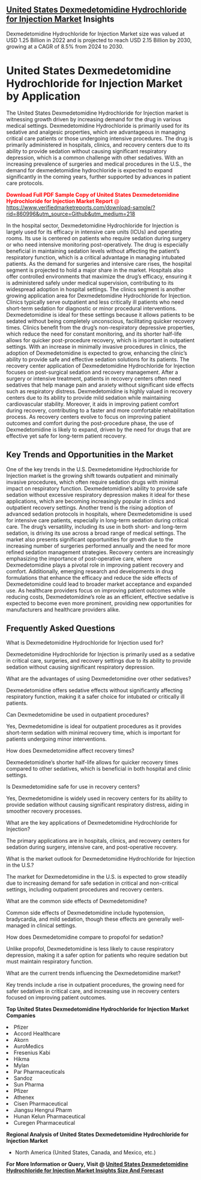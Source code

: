 <h2><a href="https://www.verifiedmarketreports.com/download-sample/?rid=860996&amp;utm_source=Github&amp;utm_medium=218" target="_blank">United States Dexmedetomidine Hydrochloride for Injection Market</a> Insights</h2><p>Dexmedetomidine Hydrochloride for Injection Market size was valued at USD 1.25 Billion in 2022 and is projected to reach USD 2.15 Billion by 2030, growing at a CAGR of 8.5% from 2024 to 2030.</p><p><h1>United States Dexmedetomidine Hydrochloride for Injection Market by Application</h1> <p>The United States Dexmedetomidine Hydrochloride for Injection market is witnessing growth driven by increasing demand for the drug in various medical settings. Dexmedetomidine Hydrochloride is primarily used for its sedative and analgesic properties, which are advantageous in managing critical care patients or those undergoing intensive procedures. The drug is primarily administered in hospitals, clinics, and recovery centers due to its ability to provide sedation without causing significant respiratory depression, which is a common challenge with other sedatives. With an increasing prevalence of surgeries and medical procedures in the U.S., the demand for dexmedetomidine hydrochloride is expected to expand significantly in the coming years, further supported by advances in patient care protocols. <p><span class=""><span style="color: #ff0000;"><strong>Download Full PDF Sample Copy of United States Dexmedetomidine Hydrochloride for Injection Market Report</strong> @ </span><a href="https://www.verifiedmarketreports.com/download-sample/?rid=860996&amp;utm_source=Github&amp;utm_medium=218" target="_blank">https://www.verifiedmarketreports.com/download-sample/?rid=860996&amp;utm_source=Github&amp;utm_medium=218</a></span></p> In the hospital sector, Dexmedetomidine Hydrochloride for Injection is largely used for its efficacy in intensive care units (ICUs) and operating rooms. Its use is centered on patients who require sedation during surgery or who need intensive monitoring post-operatively. The drug is especially beneficial in maintaining sedation levels without affecting the patient’s respiratory function, which is a critical advantage in managing intubated patients. As the demand for surgeries and intensive care rises, the hospital segment is projected to hold a major share in the market. Hospitals also offer controlled environments that maximize the drug’s efficacy, ensuring it is administered safely under medical supervision, contributing to its widespread adoption in hospital settings. The clinics segment is another growing application area for Dexmedetomidine Hydrochloride for Injection. Clinics typically serve outpatient and less critically ill patients who need short-term sedation for diagnostic or minor procedural interventions. Dexmedetomidine is ideal for these settings because it allows patients to be sedated without being completely unconscious, facilitating quicker recovery times. Clinics benefit from the drug’s non-respiratory depressive properties, which reduce the need for constant monitoring, and its shorter half-life allows for quicker post-procedure recovery, which is important in outpatient settings. With an increase in minimally invasive procedures in clinics, the adoption of Dexmedetomidine is expected to grow, enhancing the clinic’s ability to provide safe and effective sedation solutions for its patients. The recovery center application of Dexmedetomidine Hydrochloride for Injection focuses on post-surgical sedation and recovery management. After a surgery or intensive treatment, patients in recovery centers often need sedatives that help manage pain and anxiety without significant side effects such as respiratory distress. Dexmedetomidine is highly valued in recovery centers due to its ability to provide mild sedation while maintaining cardiovascular stability. Moreover, it aids in improving patient comfort during recovery, contributing to a faster and more comfortable rehabilitation process. As recovery centers evolve to focus on improving patient outcomes and comfort during the post-procedure phase, the use of Dexmedetomidine is likely to expand, driven by the need for drugs that are effective yet safe for long-term patient recovery. <h2>Key Trends and Opportunities in the Market</h2> <p>One of the key trends in the U.S. Dexmedetomidine Hydrochloride for Injection market is the growing shift towards outpatient and minimally invasive procedures, which often require sedation drugs with minimal impact on respiratory function. Dexmedetomidine’s ability to provide safe sedation without excessive respiratory depression makes it ideal for these applications, which are becoming increasingly popular in clinics and outpatient recovery settings. Another trend is the rising adoption of advanced sedation protocols in hospitals, where Dexmedetomidine is used for intensive care patients, especially in long-term sedation during critical care. The drug’s versatility, including its use in both short- and long-term sedation, is driving its use across a broad range of medical settings. The market also presents significant opportunities for growth due to the increasing number of surgeries performed annually and the need for more refined sedation management strategies. Recovery centers are increasingly emphasizing the importance of post-operative care, where Dexmedetomidine plays a pivotal role in improving patient recovery and comfort. Additionally, emerging research and developments in drug formulations that enhance the efficacy and reduce the side effects of Dexmedetomidine could lead to broader market acceptance and expanded use. As healthcare providers focus on improving patient outcomes while reducing costs, Dexmedetomidine’s role as an efficient, effective sedative is expected to become even more prominent, providing new opportunities for manufacturers and healthcare providers alike. <h2>Frequently Asked Questions</h2> <p>What is Dexmedetomidine Hydrochloride for Injection used for?</p> <p>Dexmedetomidine Hydrochloride for Injection is primarily used as a sedative in critical care, surgeries, and recovery settings due to its ability to provide sedation without causing significant respiratory depression.</p> <p>What are the advantages of using Dexmedetomidine over other sedatives?</p> <p>Dexmedetomidine offers sedative effects without significantly affecting respiratory function, making it a safer choice for intubated or critically ill patients.</p> <p>Can Dexmedetomidine be used in outpatient procedures?</p> <p>Yes, Dexmedetomidine is ideal for outpatient procedures as it provides short-term sedation with minimal recovery time, which is important for patients undergoing minor interventions.</p> <p>How does Dexmedetomidine affect recovery times?</p> <p>Dexmedetomidine’s shorter half-life allows for quicker recovery times compared to other sedatives, which is beneficial in both hospital and clinic settings.</p> <p>Is Dexmedetomidine safe for use in recovery centers?</p> <p>Yes, Dexmedetomidine is widely used in recovery centers for its ability to provide sedation without causing significant respiratory distress, aiding in smoother recovery processes.</p> <p>What are the key applications of Dexmedetomidine Hydrochloride for Injection?</p> <p>The primary applications are in hospitals, clinics, and recovery centers for sedation during surgery, intensive care, and post-operative recovery.</p> <p>What is the market outlook for Dexmedetomidine Hydrochloride for Injection in the U.S.?</p> <p>The market for Dexmedetomidine in the U.S. is expected to grow steadily due to increasing demand for safe sedation in critical and non-critical settings, including outpatient procedures and recovery centers.</p> <p>What are the common side effects of Dexmedetomidine?</p> <p>Common side effects of Dexmedetomidine include hypotension, bradycardia, and mild sedation, though these effects are generally well-managed in clinical settings.</p> <p>How does Dexmedetomidine compare to propofol for sedation?</p> <p>Unlike propofol, Dexmedetomidine is less likely to cause respiratory depression, making it a safer option for patients who require sedation but must maintain respiratory function.</p> <p>What are the current trends influencing the Dexmedetomidine market?</p> <p>Key trends include a rise in outpatient procedures, the growing need for safer sedatives in critical care, and increasing use in recovery centers focused on improving patient outcomes.</p> </p><p><strong>Top United States Dexmedetomidine Hydrochloride for Injection Market Companies</strong></p><div data-test-id=""><p><li>Pfizer</li><li> Accord Healthcare</li><li> Akorn</li><li> AuroMedics</li><li> Fresenius Kabi</li><li> Hikma</li><li> Mylan</li><li> Par Pharmaceuticals</li><li> Sandoz</li><li> Sun Pharma</li><li> Pfizer</li><li> Athenex</li><li> Cisen Pharmaceutical</li><li> Jiangsu Hengrui Pharm</li><li> Hunan Kelun Pharmaceutical</li><li> Curegen Pharmaceutical</li></p><div><strong>Regional Analysis of&nbsp;United States Dexmedetomidine Hydrochloride for Injection Market</strong></div><ul><li dir="ltr"><p dir="ltr">North America&nbsp;(United States, Canada, and Mexico, etc.)</p></li></ul><p><strong>For More Information or Query, Visit @&nbsp;</strong><strong><a href="https://www.verifiedmarketreports.com/product/dexmedetomidine-hydrochloride-for-injection-market/?utm_source=Github&amp;utm_medium=218" target="_blank">United States Dexmedetomidine Hydrochloride for Injection Market Insights Size And Forecast</a></strong></p></div>
